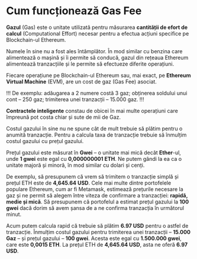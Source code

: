 # Cum funcționează Gas Fee

**Gazul** (Gas) este o unitate utilizată pentru măsurarea **cantității de efort de calcul** (Computational Effort) necesar pentru a efectua acțiuni specifice pe Blockchain-ul Ethereum.

Numele în sine nu a fost ales întâmplător. În mod similar cu benzina care alimentează o mașină și îi permite să conducă, gazul din rețeaua Ethereum alimentează tranzacțiile și le permite să efectueze diferite operațiuni.

Fiecare operațiune pe Blockchain-ul Ethereum sau, mai exact, pe
**Ethereum Virtual Machine** (EVM), are un cost de gaz (Gas Fee) asociat.

!!!
De exemplu: adăugarea a 2 numere costă 3 gaz; obținerea soldului
unui cont – 250 gaz; trimiterea unei tranzacții – 15.000 gaz.
!!!

**Contractele inteligente** constau de obicei în mai multe operațiuni care împreună pot costa chiar și sute de mii de Gaz.

Costul gazului în sine nu ne spune cât de mult trebuie să plătim pentru o anumită tranzacție. Pentru a calcula taxa de tranzacție trebuie să înmulțim costul gazului cu prețul gazului.

Prețul gazului este măsurat în **Gwei** – o unitate mai mică decât **Ether**-ul, unde **1 gwei** este egal cu **0,000000001 ETH**. Ne putem gândi la ea ca o unitate majoră și minoră, în mod similar cu dolari și cenți.

De exemplu, să presupunem că vrem să trimitem o tranzacție simplă și prețul ETH este de **4,645.64 USD**. Cele mai multe dintre portofelele populare Ethereum, cum ar fi Metamask, estimează prețurile necesare la gaz și ne permit să alegem între viteza de confirmare a tranzacției: **rapidă, medie și mică**. Să presupunem că portofelul a estimat prețul gazului la **100 gwei** dacă dorim să avem șansa de a ne confirma tranzacția în următorul minut.

Acum putem calcula rapid că trebuie să plătim **6.97 USD** pentru o astfel de tranzacție. Înmulțim costul gazului pentru trimiterea unei tranzacții – **15.000 Gaz** – și prețul gazului – **100 gwei**. Acesta este egal cu **1.500.000 gwei**, care este **0,0015 ETH**. La prețul ETH de **4,645.64 USD**, asta ne oferă **6.97 USD**.
